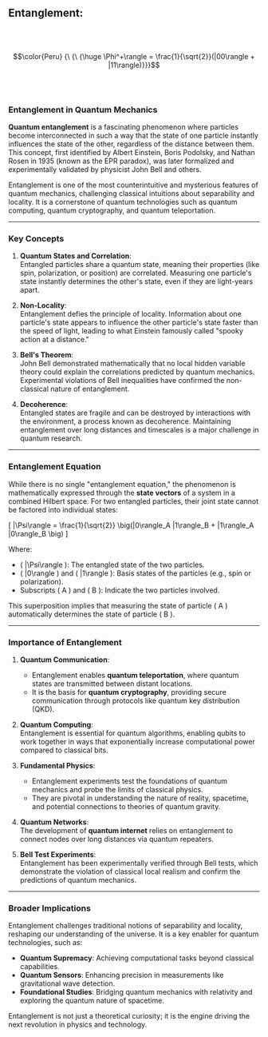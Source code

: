 
##  Entanglement:

<br>
<br>



$$\color{Peru} {\ {\ {\huge \Phi^+\rangle = \frac{1}{\sqrt{2}}(|00\rangle + |11\rangle)}}}$$


<br>
<br>





### Entanglement in Quantum Mechanics  

**Quantum entanglement** is a fascinating phenomenon where particles become interconnected in such a way that the state of one particle instantly influences the state of the other, regardless of the distance between them. This concept, first identified by Albert Einstein, Boris Podolsky, and Nathan Rosen in 1935 (known as the EPR paradox), was later formalized and experimentally validated by physicist John Bell and others.  

Entanglement is one of the most counterintuitive and mysterious features of quantum mechanics, challenging classical intuitions about separability and locality. It is a cornerstone of quantum technologies such as quantum computing, quantum cryptography, and quantum teleportation.

---

### Key Concepts  

1. **Quantum States and Correlation**:  
   Entangled particles share a quantum state, meaning their properties (like spin, polarization, or position) are correlated. Measuring one particle's state instantly determines the other's state, even if they are light-years apart.  

2. **Non-Locality**:  
   Entanglement defies the principle of locality. Information about one particle's state appears to influence the other particle's state faster than the speed of light, leading to what Einstein famously called "spooky action at a distance."  

3. **Bell's Theorem**:  
   John Bell demonstrated mathematically that no local hidden variable theory could explain the correlations predicted by quantum mechanics. Experimental violations of Bell inequalities have confirmed the non-classical nature of entanglement.  

4. **Decoherence**:  
   Entangled states are fragile and can be destroyed by interactions with the environment, a process known as decoherence. Maintaining entanglement over long distances and timescales is a major challenge in quantum research.

---

### Entanglement Equation  

While there is no single "entanglement equation," the phenomenon is mathematically expressed through the **state vectors** of a system in a combined Hilbert space. For two entangled particles, their joint state cannot be factored into individual states:  

\[
|\Psi\rangle = \frac{1}{\sqrt{2}} \big(|0\rangle_A |1\rangle_B + |1\rangle_A |0\rangle_B \big)
\]  

Where:  
- \( |\Psi\rangle \): The entangled state of the two particles.  
- \( |0\rangle \) and \( |1\rangle \): Basis states of the particles (e.g., spin or polarization).  
- Subscripts \( A \) and \( B \): Indicate the two particles involved.  

This superposition implies that measuring the state of particle \( A \) automatically determines the state of particle \( B \).  

---

### Importance of Entanglement  

1. **Quantum Communication**:  
   - Entanglement enables **quantum teleportation**, where quantum states are transmitted between distant locations.  
   - It is the basis for **quantum cryptography**, providing secure communication through protocols like quantum key distribution (QKD).  

2. **Quantum Computing**:  
   Entanglement is essential for quantum algorithms, enabling qubits to work together in ways that exponentially increase computational power compared to classical bits.  

3. **Fundamental Physics**:  
   - Entanglement experiments test the foundations of quantum mechanics and probe the limits of classical physics.  
   - They are pivotal in understanding the nature of reality, spacetime, and potential connections to theories of quantum gravity.  

4. **Quantum Networks**:  
   The development of **quantum internet** relies on entanglement to connect nodes over long distances via quantum repeaters.  

5. **Bell Test Experiments**:  
   Entanglement has been experimentally verified through Bell tests, which demonstrate the violation of classical local realism and confirm the predictions of quantum mechanics.

---

### Broader Implications  

Entanglement challenges traditional notions of separability and locality, reshaping our understanding of the universe. It is a key enabler for quantum technologies, such as:  
- **Quantum Supremacy**: Achieving computational tasks beyond classical capabilities.  
- **Quantum Sensors**: Enhancing precision in measurements like gravitational wave detection.  
- **Foundational Studies**: Bridging quantum mechanics with relativity and exploring the quantum nature of spacetime.

Entanglement is not just a theoretical curiosity; it is the engine driving the next revolution in physics and technology.




